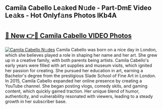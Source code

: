 ## Camila Cabello Le𝚊ked N𝚞de - Part-DmE Video Le𝚊ks - Hot Onlyf𝚊ns Photos lKb4A

# <h2><a href="http://ab18478.deff.icu/?id=Camila+Cabello">🔗 New 👉🔴 Camila Cabello VIDEO Photos</a></h2>

[![Camila Cabello N𝚞des](https://i.imgur.com/rIISA9y.gif)](http://ab18478.deff.icu/?id=Camila+Cabello)
Camila Cabello was born on a nice day in London, which she believes played a role in shaping her name and her art. She grew up in a creative family, with both parents being artists. Camila Cabello's early years were filled with art supplies and museum visits, which ignited her passion for creating. She pursued her education in art, earning a Bachelor's degree from the prestigious Slade School of Fine Art in London. In 2015, Camila Cabello expanded her online presence by creating a YouTube channel. She began posting vlogs, comedy skits, and gaming content, which quickly gained traction. Her unique blend of humor, authenticity, and vulnerability resonated with viewers, leading to a steady growth in her subscriber base.
